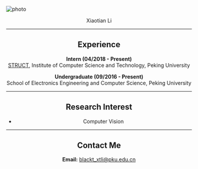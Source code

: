 ![photo](https://github.com/PblackT/PblackT.github.io/blob/master/self.jpg)  
<div align=center>Xiaotian Li

---

## Experience

**Intern (04/2018 - Present)**  
[STRUCT](http://www.icst.pku.edu.cn/struct/), Institute of Computer Science and Technology, Peking University

**Undergraduate (09/2016 - Present)**  
School of Electronics Engineering and Computer Science, Peking University

---

## Research Interest

+ Computer Vision  

---

## Contact Me

**Email:** blackt_xtli@pku.edu.cn
